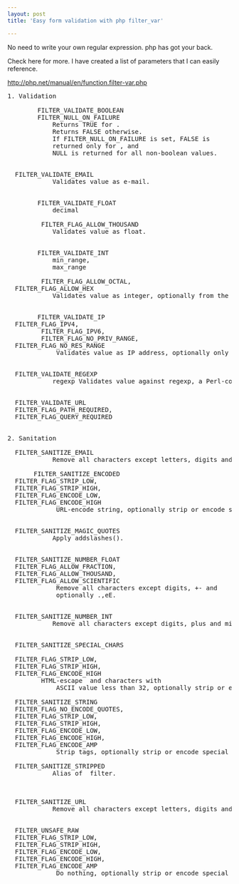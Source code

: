 ```yaml
---
layout: post
title: 'Easy form validation with php filter_var'

---
```




No need to write your own regular expression.  php has got your back.

Check here for more.  I have created a list of parameters that I can easily reference.  

http://php.net/manual/en/function.filter-var.php


<pre>
1. Validation 

        FILTER_VALIDATE_BOOLEAN
        FILTER_NULL_ON_FAILURE
			Returns TRUE for .
			Returns FALSE otherwise.
			If FILTER_NULL_ON_FAILURE is set, FALSE is
			returned only for , and
			NULL is returned for all non-boolean values.


  FILTER_VALIDATE_EMAIL
			Validates value as e-mail.


        FILTER_VALIDATE_FLOAT
			decimal

         FILTER_FLAG_ALLOW_THOUSAND
			Validates value as float.


        FILTER_VALIDATE_INT
			min_range,
			max_range

         FILTER_FLAG_ALLOW_OCTAL,
  FILTER_FLAG_ALLOW_HEX
			Validates value as integer, optionally from the specified range.


        FILTER_VALIDATE_IP
  FILTER_FLAG_IPV4,
         FILTER_FLAG_IPV6,
         FILTER_FLAG_NO_PRIV_RANGE,
  FILTER_FLAG_NO_RES_RANGE
			 Validates value as IP address, optionally only IPv4 or IPv6 or not from private or reserved ranges.


  FILTER_VALIDATE_REGEXP
			regexp Validates value against regexp, a Perl-compatible regular expression.


  FILTER_VALIDATE_URL
  FILTER_FLAG_PATH_REQUIRED,
  FILTER_FLAG_QUERY_REQUIRED


2. Sanitation

  FILTER_SANITIZE_EMAIL
			Remove all characters except letters, digits and !#$%*+-/=?^_`{|}~@.[].

       FILTER_SANITIZE_ENCODED
  FILTER_FLAG_STRIP_LOW,
  FILTER_FLAG_STRIP_HIGH,
  FILTER_FLAG_ENCODE_LOW,
  FILTER_FLAG_ENCODE_HIGH
			 URL-encode string, optionally strip or encode special characters.

       
  FILTER_SANITIZE_MAGIC_QUOTES
			Apply addslashes().

       
  FILTER_SANITIZE_NUMBER_FLOAT
  FILTER_FLAG_ALLOW_FRACTION,
  FILTER_FLAG_ALLOW_THOUSAND,
  FILTER_FLAG_ALLOW_SCIENTIFIC
			 Remove all characters except digits, +- and
			 optionally .,eE.
       

  FILTER_SANITIZE_NUMBER_INT
			Remove all characters except digits, plus and minus sign.

       
  FILTER_SANITIZE_SPECIAL_CHARS
        
  FILTER_FLAG_STRIP_LOW,
  FILTER_FLAG_STRIP_HIGH,
  FILTER_FLAG_ENCODE_HIGH
         HTML-escape  and characters with
			 ASCII value less than 32, optionally strip or encode other special characters.

  FILTER_SANITIZE_STRING 
  FILTER_FLAG_NO_ENCODE_QUOTES, 
  FILTER_FLAG_STRIP_LOW,
  FILTER_FLAG_STRIP_HIGH,
  FILTER_FLAG_ENCODE_LOW,
  FILTER_FLAG_ENCODE_HIGH,
  FILTER_FLAG_ENCODE_AMP
			 Strip tags, optionally strip or encode special characters.
       
  FILTER_SANITIZE_STRIPPED
			Alias of  filter.
       

       
  FILTER_SANITIZE_URL
			Remove all characters except letters, digits and $-_.+!*=.
        
       
  FILTER_UNSAFE_RAW
  FILTER_FLAG_STRIP_LOW,
  FILTER_FLAG_STRIP_HIGH,
  FILTER_FLAG_ENCODE_LOW,
  FILTER_FLAG_ENCODE_HIGH,
  FILTER_FLAG_ENCODE_AMP
			 Do nothing, optionally strip or encode special characters.
			 </pre>
